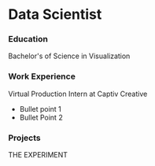 # Data Scientist

### Education
Bachelor's of Science in Visualization

### Work Experience
Virtual Production Intern at Captiv Creative
- Bullet point 1
- Bullet Point 2

### Projects
THE EXPERIMENT
